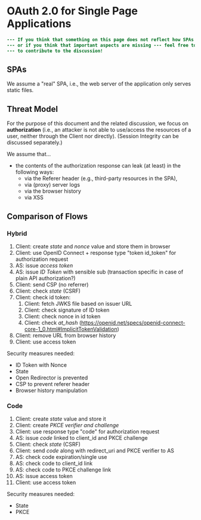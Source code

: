 # OAuth 2.0 for Single Page Applications
```diff
--- If you think that something on this page does not reflect how SPAs work, how OAuth works, 
--- or if you think that important aspects are missing --- feel free to send a pull request 
--- to contribute to the discussion!
```

## SPAs
We assume a "real" SPA, i.e., the web server of the application only serves static files.

## Threat Model

For the purpose of this document and the related discussion, we focus on **authorization** (i.e., an attacker is not able to use/access the resources of a user, neither through the Client nor directly). (Session Integrity can be discussed separately.)

We assume that...

  * the contents of the authorization response can leak (at least) in the following ways:
    * via the Referer header (e.g., third-party resources in the SPA),
    * via (proxy) server logs 
    * via the browser history
    * via XSS
  

## Comparison of Flows

### Hybrid

 1. Client: create *state* and *nonce* value and store them in browser
 1. Client: use OpenID Connect + response type "token id_token" for authorization request
 1. AS: issue *access token*
 1. AS: issue *ID Token* with sensible sub (transaction specific in case of plain API authorization?)
 1. Client: send CSP (no referrer)
 1. Client: check *state* (CSRF)
 1. Client: check id token:
    1. Client: fetch JWKS file based on issuer URL
    1. Client: check signature of ID token
    1. Client: check nonce in id token
    1. Client: check *at_hash* (https://openid.net/specs/openid-connect-core-1_0.html#ImplicitTokenValidation)
 1. Client: remove URL from browser history
 1. Client: use access token

Security measures needed:

 * ID Token with Nonce
 * State
 * Open Redirector is prevented
 * CSP to prevent referer header
 * Browser history manipulation

### Code
 
 1. Client: create *state* value and store it
 1. Client: create *PKCE verifier and challenge*
 1. Client: use response type "code" for authorization request
 1. AS: issue *code* linked to client_id and PKCE challenge
 1. Client: check *state* (CSRF)
 1. Client: send *code* along with redirect_uri and PKCE verifier to AS
 1. AS: check code expiration/single use
 1. AS: check code to client_id link
 1. AS: check code to PKCE challenge link
 1. AS: issue access token
 1. Client: use access token

Security measures needed:

 * State
 * PKCE
